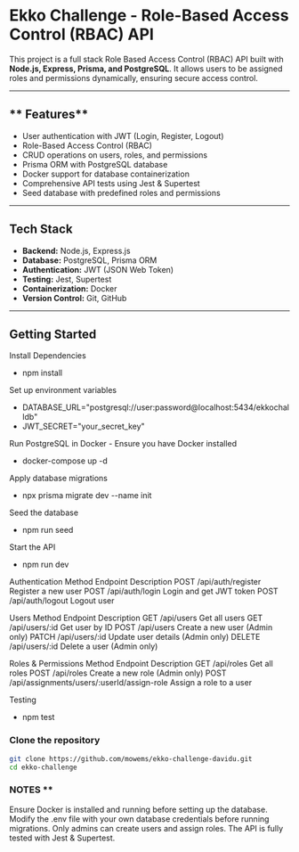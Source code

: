# Ekko Challenge - Role-Based Access Control (RBAC) API

This project is a full stack Role Based Access Control (RBAC) API built with **Node.js, Express, Prisma, and PostgreSQL**. It allows users to be assigned roles and permissions dynamically, ensuring secure access control.

---

## ** Features**

- User authentication with JWT (Login, Register, Logout)
- Role-Based Access Control (RBAC)
- CRUD operations on users, roles, and permissions
- Prisma ORM with PostgreSQL database
- Docker support for database containerization
- Comprehensive API tests using Jest & Supertest
- Seed database with predefined roles and permissions

---

## **Tech Stack**

- **Backend:** Node.js, Express.js
- **Database:** PostgreSQL, Prisma ORM
- **Authentication:** JWT (JSON Web Token)
- **Testing:** Jest, Supertest
- **Containerization:** Docker
- **Version Control:** Git, GitHub

---

## **Getting Started**

Install Dependencies

- npm install

Set up environment variables

- DATABASE_URL="postgresql://user:password@localhost:5434/ekkochalldb"
- JWT_SECRET="your_secret_key"

Run PostgreSQL in Docker - Ensure you have Docker installed

- docker-compose up -d

Apply database migrations

- npx prisma migrate dev --name init

Seed the database

- npm run seed

Start the API

- npm run dev

Authentication
Method Endpoint Description
POST /api/auth/register Register a new user
POST /api/auth/login Login and get JWT token
POST /api/auth/logout Logout user

Users
Method Endpoint Description
GET /api/users Get all users
GET /api/users/:id Get user by ID
POST /api/users Create a new user (Admin only)
PATCH /api/users/:id Update user details (Admin only)
DELETE /api/users/:id Delete a user (Admin only)

Roles & Permissions
Method Endpoint Description
GET /api/roles Get all roles
POST /api/roles Create a new role (Admin only)
POST /api/assignments/users/:userId/assign-role Assign a role to a user

Testing

- npm test

### **Clone the repository**

```sh
git clone https://github.com/mowems/ekko-challenge-davidu.git
cd ekko-challenge
```

### NOTES \*\*

Ensure Docker is installed and running before setting up the database.
Modify the .env file with your own database credentials before running migrations.
Only admins can create users and assign roles.
The API is fully tested with Jest & Supertest.
